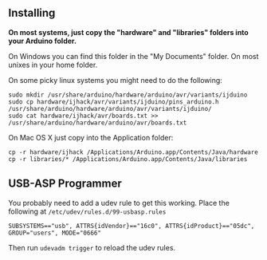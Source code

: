Installing
----------

**On most systems, just copy the "hardware" and "libraries" folders into your Arduino folder.**

On Windows you can find this folder in the "My Documents" folder. On most unixes in your home folder.

On some picky linux systems you might need to do the following:
```
sudo mkdir /usr/share/arduino/hardware/arduino/avr/variants/ijduino
sudo cp hardware/ijhack/avr/variants/ijduino/pins_arduino.h /usr/share/arduino/hardware/arduino/avr/variants/ijduino/
sudo cat hardware/ijhack/avr/boards.txt >> /usr/share/arduino/hardware/arduino/avr/boards.txt
```

On Mac OS X just copy into the Application folder:
```
cp -r hardware/ijhack /Applications/Arduino.app/Contents/Java/hardware
cp -r libraries/* /Applications/Arduino.app/Contents/Java/libraries
```


USB-ASP Programmer
------------------

You probably need to add a udev rule to get this working. Place the following at `/etc/udev/rules.d/99-usbasp.rules`

```
SUBSYSTEMS=="usb", ATTRS{idVendor}=="16c0", ATTRS{idProduct}=="05dc", GROUP="users", MODE="0666"
```
Then run `udevadm trigger` to reload the udev rules.

